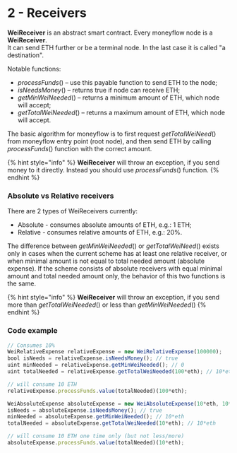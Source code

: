 # 2 - Receivers

**WeiReceiver** is an abstract smart contract. Every moneyflow node is a **WeiReceiver**.   
It can send ETH further or be a terminal node. In the last case it is called "a destination". 

Notable functions:

* _processFunds_\(\) – use this payable function to send ETH to the node;
* _isNeedsMoney_\(\) – returns true if node can receive ETH;
* _getMinWeiNeeded_\(\) – returns a minimum amount of ETH, which node will accept;
* _getTotalWeiNeeded_\(\) – returns a maximum amount of ETH, which node will accept.

The basic algorithm for moneyflow is to first request _getTotalWeiNeed_\(\) from moneyflow entry point \(root node\), and then send ETH by calling _processFunds_\(\) function with the correct amount.

{% hint style="info" %}
**WeiReceiver** will throw an exception, if you send money to it directly. Instead you should use  _processFunds_\(\) function.
{% endhint %}

### Absolute vs Relative receivers

There are 2 types of WeiReceivers currently:

* Absolute - consumes absolute amounts of ETH, e.g.: 1 ETH;
* Relative - consumes relative amounts of ETH, e.g.: 20%.

The difference between _getMinWeiNeeded_\(\) or _getTotalWeiNeed_\(\) exists only in cases when the current scheme has at least one relative receiver, or when minimal amount is not equal to total needed amount (absolute expense). If the scheme consists of absolute receivers with equal minimal amount and total needed amount only, the behavior of this two functions is the same.

{% hint style="info" %}
**WeiReceiver** will throw an exception, if you send more than _getTotalWeiNeeded_\(\) or less than _getMinWeiNeeded_\(\)
{% endhint %}

### Code example

```javascript
// Consumes 10%
WeiRelativeExpense relativeExpense = new WeiRelativeExpense(100000);
bool isNeeds = relativeExpense.isNeedsMoney(); // true
uint minNeeded = relativeExpense.getMinWeiNeeded(); // 0 
uint totalNeeded = relativeExpense.getTotalWeiNeeded(100*eth); // 10*eth is 10% of 100 eth

// will consume 10 ETH
relativeExpense.processFunds.value(totalNeeded)(100*eth);

WeiAbsoluteExpense absoluteExpense = new WeiAbsoluteExpense(10*eth, 10*eth);
isNeeds = absoluteExpense.isNeedsMoney(); // true
minNeeded = absoluteExpense.getMinWeiNeeded(); // 10*eth 
totalNeeded = absoluteExpense.getTotalWeiNeeded(10*eth); // 10*eth

// will consume 10 ETH one time only (but not less/more)
absoluteExpense.processFunds.value(totalNeeded)(10*eth);
```

